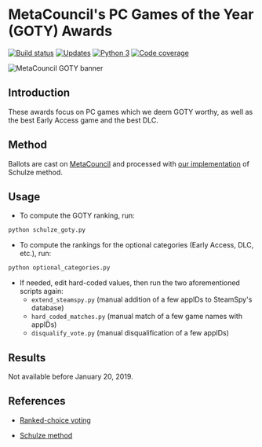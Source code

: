 # MetaCouncil's PC Games of the Year (GOTY) Awards

 [![Build status][Build image]][Build] [![Updates][Dependency image]][PyUp] [![Python 3][Python3 image]][PyUp] [![Code coverage][Codecov image]][Codecov]

![MetaCouncil GOTY banner](https://raw.githubusercontent.com/wiki/woctezuma/metacouncil-goty/metacouncil-goty-banner.png)

## Introduction

These awards focus on PC games which we deem GOTY worthy, as well as the best Early Access game and the best DLC.

## Method

Ballots are cast on [MetaCouncil](https://metacouncil.com/threads/metacouncils-pc-games-of-the-year-awards-2018.473/) and processed with [our implementation](https://github.com/woctezuma/steam-era-goty) of Schulze method.

## Usage ##

- To compute the GOTY ranking, run:

```bash
python schulze_goty.py
```

- To compute the rankings for the optional categories (Early Access, DLC, etc.), run:

```bash
python optional_categories.py
```

- If needed, edit hard-coded values, then run the two aforementioned scripts again:
    * `extend_steamspy.py` (manual addition of a few appIDs to SteamSpy's database)
    * `hard_coded_matches.py` (manual match of a few game names with appIDs)
    * `disqualify_vote.py` (manual disqualification of a few appIDs)

## Results

Not available before January 20, 2019.

## References

* [Ranked-choice voting](https://en.wikipedia.org/wiki/Ranked_voting)
* [Schulze method](https://en.wikipedia.org/wiki/Schulze_method)

  [Build]: https://travis-ci.org/woctezuma/metacouncil-goty
  [Build image]: https://travis-ci.org/woctezuma/metacouncil-goty.svg?branch=master

  [PyUp]: https://pyup.io/repos/github/woctezuma/metacouncil-goty/
  [Dependency image]: https://pyup.io/repos/github/woctezuma/metacouncil-goty/shield.svg
  [Python3 image]: https://pyup.io/repos/github/woctezuma/metacouncil-goty/python-3-shield.svg

  [Codecov]: https://codecov.io/gh/woctezuma/metacouncil-goty
  [Codecov image]: https://codecov.io/gh/woctezuma/metacouncil-goty/branch/master/graph/badge.svg
